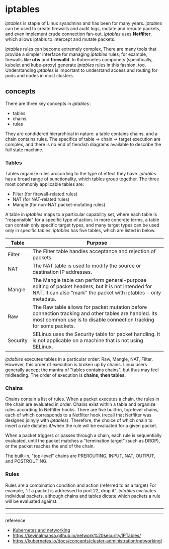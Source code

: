 # iptables

_ìptables_ is staple of Linux sysadmins and has been for many years. _ìptables_ can be used to create firewalls and audit logs, mutate and reroute packets, and even implement crude connection fan-out. _ìptables_ uses **Netfilter**, which allows iptabls to intercept and mutate packets.

_ìptables_ rules can become extremely complex, There are many tools that provide a simpler interface for managing _ìptables_ rules; for example, firewalls like **ufw** and **firewalld**. In Kubernetes componets (specifically, kubelet and kube-proxy) generate _ìptables_ rules in this fashion, too. Understanding _ìptables_ is important to understand access and routing for pods and nodes in most clusters.

## concepts

There are three key concepts in _iptables_ :
- tables
- chains
- rules

They are condidered hierarchical in nature: a table contains chains, and a chain contains rules. The specifics of table → chain → target execution are complex, and there is no end of fiendish diagrams available to describe the full state machine. 

### Tables

Tables organize rules arccording to the type of effect they have. _iptables_ has a broad range of sunctionality, which tables group together. The three most commonly applicable tables are:

- Filter (for firewall-related rules)
- NAT (for NAT-related rules)
- Mangle (for non-NAT packet-mutating rules)
 
A table in _iptables_ maps to a particular capability set, where each table is "responsible" for a specific type of action. In more concrete terms, a table can contain only specific target types, and many target types can be used only in specific tables. _iptables_ has five tables, which are listed in below.

|Table|Purpose|
|-|-|
|Filter|The Filter table handles acceptance and rejection of packets.|
|NAT|The NAT table is used to modify the source or destination IP addresses.|
|Mangle|The Mangle table can perform general-purpose editing of packet headers, but it is not intended for NAT. It can also “mark” the packet with iptables - only metadata.|
|Raw|The Raw table allows for packet mutation before connection tracking and other tables are handled. Its most common use is to disable connection tracking for some packets.|
|Security|SELinux uses the Security table for packet handling. It is not applicable on a machine that is not using SELinux.|

_ipdables_ executes tables in a particular order: Raw, Mangle, NAT, Filter. However, this order of execution is broken up by chains. Linux users generally accept the mantra of "tables contains chains", but thus may feel midleading. The order of execution is **chains, then tables**. 

### Chains

Chains contain a list of rules. When a packet executes a chain, the rules in the chain are evaluated in order. Chains exist within a table and organize rules according to Netfilter hooks. There are five built-in, top-level chains, each of which corresponds to a Netfilter hook (recall that Netfilter was designed joinyly with _iptables_). Therefore, the choice of which chain to insert a rule dictates if/when the rule will be evaluated for a given packet.

When a packet triggers or passes through a chain, each rule is sequentially evaluated, until the packet matches a "termination target" (such as DROP), or the packet reaches the end of the chain.

The built-in, "top-level" chains are PREROUTING, INPUT, NAT, OUTPUT, and POSTROUTING. 

### Rules

Rules are a combination condition and action (referred to as a target) For example, "if a packet is addressed to port 22, drop it". _iptables_ evaluates individual packets, although chains and tables dictate which packets a rule will be evaluated against. 

---




---
reference
- [Kubernetes and networking](https://learning.oreilly.com/library/view/networking-and-kubernetes/9781492081647/)
- https://kevinalmansa.github.io/network%20security/IPTables/
- https://kubernetes.io/docs/concepts/cluster-administration/networking/